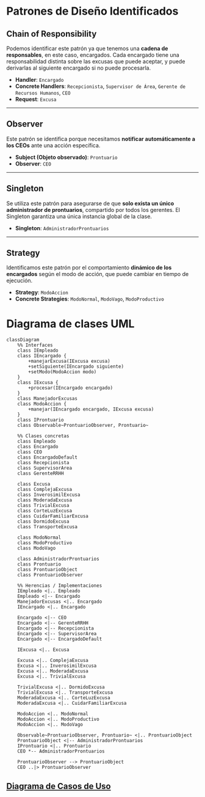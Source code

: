 # Patrones de Diseño Identificados

## Chain of Responsibility

Podemos identificar este patrón ya que tenemos una **cadena de responsables**, en este caso, encargados. Cada encargado tiene una responsabilidad distinta sobre las excusas que puede aceptar, y puede derivarlas al siguiente encargado si no puede procesarla.

- **Handler**: `Encargado`
- **Concrete Handlers**: `Recepcionista`, `Supervisor de Área`, `Gerente de Recursos Humanos`, `CEO`
- **Request**: `Excusa`

---

## Observer

Este patrón se identifica porque necesitamos **notificar automáticamente a los CEOs** ante una acción específica.

- **Subject (Objeto observado)**: `Prontuario`
- **Observer**: `CEO`

---

## Singleton

Se utiliza este patrón para asegurarse de que **solo exista un único administrador de prontuarios**, compartido por todos los gerentes. El Singleton garantiza una única instancia global de la clase.

- **Singleton**: `AdministradorProntuarios`

---

## Strategy

Identificamos este patrón por el comportamiento **dinámico de los encargados** según el modo de acción, que puede cambiar en tiempo de ejecución.

- **Strategy**: `ModoAccion`
- **Concrete Strategies**: `ModoNormal`, `ModoVago`, `ModoProductivo`


# Diagrama de clases UML

```mermaid
classDiagram
    %% Interfaces
    class IEmpleado
    class IEncargado {
        +manejarExcusa(IExcusa excusa)
        +setSiguiente(IEncargado siguiente)
        +setModo(ModoAccion modo)
    }
    class IExcusa {
        +procesar(IEncargado encargado)
    }
    class ManejadorExcusas
    class ModoAccion {
        +manejar(IEncargado encargado, IExcusa excusa)
    }
    class IProntuario
    class Observable~ProntuarioObserver, Prontuario~

    %% Clases concretas
    class Empleado
    class Encargado
    class CEO
    class EncargadoDefault
    class Recepcionista
    class SupervisorArea
    class GerenteRRHH

    class Excusa
    class ComplejaExcusa 
    class InverosimilExcusa
	class ModeradaExcusa
	class TrivialExcusa
	class CorteLuzExcusa
	class CuidarFamiliarExcusa
	class DormidoExcusa
	class TransporteExcusa
	
    class ModoNormal
    class ModoProductivo
    class ModoVago

    class AdministradorProntuarios
    class Prontuario
    class ProntuarioObject
    class ProntuarioObserver

    %% Herencias / Implementaciones
    IEmpleado <|.. Empleado
    Empleado <|-- Encargado
    ManejadorExcusas <|.. Encargado
    IEncargado <|.. Encargado

    Encargado <|-- CEO
	Encargado <|-- GerenteRRHH
    Encargado <|-- Recepcionista
    Encargado <|-- SupervisorArea
    Encargado <|-- EncargadoDefault

    IExcusa <|.. Excusa

    Excusa <|.. ComplejaExcusa
    Excusa <|.. InverosimilExcusa
    Excusa <|.. ModeradaExcusa
    Excusa <|.. TrivialExcusa
	
    TrivialExcusa <|.. DormidoExcusa
    TrivialExcusa <|.. TransporteExcusa
    ModeradaExcusa <|.. CorteLuzExcusa
    ModeradaExcusa <|.. CuidarFamiliarExcusa

    ModoAccion <|.. ModoNormal
    ModoAccion <|.. ModoProductivo
    ModoAccion <|.. ModoVago

    Observable~ProntuarioObserver, Prontuario~ <|.. ProntuarioObject
    ProntuarioObject <|-- AdministradorProntuarios
    IProntuario <|.. Prontuario
    CEO *-- AdministradorProntuarios

    ProntuarioObserver --> ProntuarioObject
    CEO ..|> ProntuarioObserver
```

## [Diagrama de Casos de Uso](https://www.plantuml.com/plantuml/png/ZP1VIWCn4CRVSugXJ_hGAqX1WsygzWH3TXg7viyoCocAU2gFuCKakxX2Is7VPhxlzmj9Tceerd9oYGu6La4ulXaCB1ICQt5wv3AYO8OHmn4ZxUqZ4VGQIqpa70Qh0ZwFYN2eVsi9AF5_l_VFpYqIRFQiHXbX87WaDVxvBdtsxw4fwWO-7G0iXy9sUmStlfmO1MXYRZjmditSYzH0UaOk5xhENAOpwq-OsZhqWHB5TUWhHLQJ7XSOfHPhA5ndvsexkq_L-C01ft_LIUdJYlBYtLzkHsLeEVq2)
